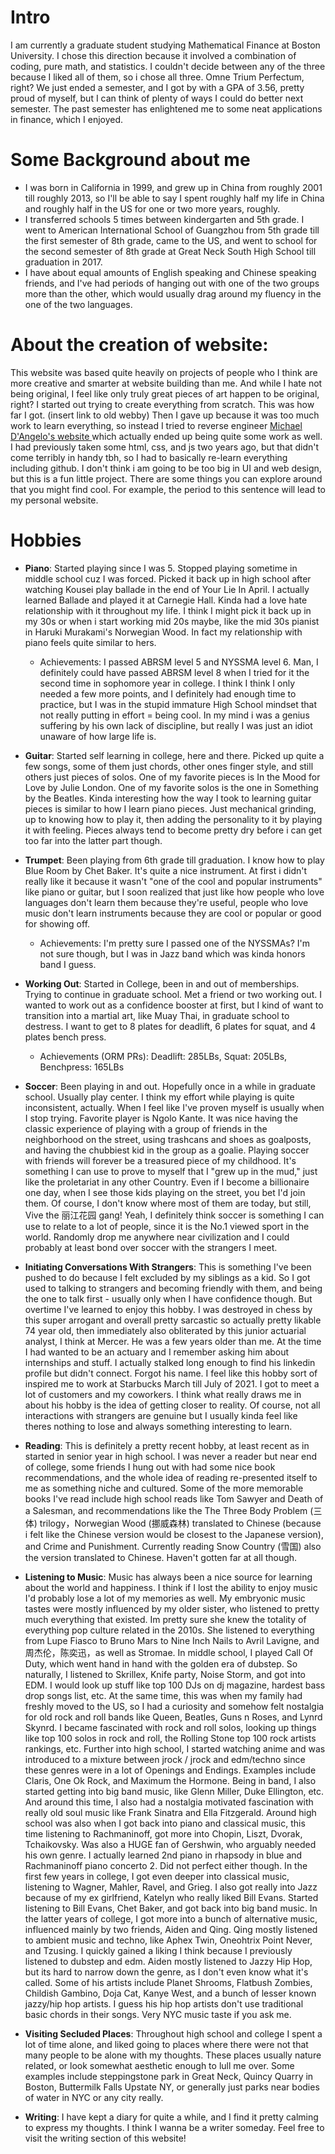 
# Intro

I am currently a graduate student studying Mathematical Finance at Boston University. I chose this direction because it involved a combination of coding, pure math, and statistics. I couldn't decide between any of the three because I liked all of them, so i chose all three. Omne Trium Perfectum, right? We just ended a semester, and I got by with a GPA of 3.56, pretty proud of myself, but I can think of plenty of ways I could do better next semester. The past semester has enlightened me to some neat applications in finance, which I enjoyed.


# Some Background about me

- I was born in California in 1999, and grew up in China from roughly 2001 till roughly 2013, so I'll be able to say I spent roughly half my life in China and roughly half in the US for one or two more years, roughly.
- I transferred schools 5 times between kindergarten and 5th grade. I went to American International School of Guangzhou from 5th grade till the first semester of 8th grade, came to the US, and went to school for the second semester of 8th grade at Great Neck South High School till graduation in 2017.
- I have about equal amounts of English speaking and Chinese speaking friends, and I've had periods of hanging out with one of the two groups more than the other, which would usually drag around my fluency in the one of the two languages.

# About the creation of website:

This website was based quite heavily on projects of people who I think are more creative and smarter at website building than me. And while I
hate not being original, I feel like only truly great pieces of art happen to be original, right?
I started out trying to create everything from scratch. This was how far I got. (insert link to old webby) Then I gave up because it was too much work to learn
everything, so instead I tried to reverse engineer [Michael D'Angelo's website ](https://mldangelo.com/) which actually ended up being quite some work as well. I had previously taken some html, css, and js two years ago, but that didn't come terribly in handy tbh, so I had to basically re-learn everything including github. I don't think i am going to be too big in UI and web design, but this is a fun little project. There are some things you can explore around that you might find cool. For example, the period to this sentence will lead to my personal website.

# Hobbies

- **Piano**: Started playing since I was 5. Stopped playing sometime in middle school cuz I was forced. Picked it back up in high school after watching Kousei play ballade in the end of Your Lie In April. I actually learned Ballade and played it at Carnegie Hall. Kinda had a love hate relationship with it throughout my life. I think I might pick it back up in my 30s or when i start working mid 20s maybe, like the mid 30s pianist in Haruki Murakami's Norwegian Wood. In fact my relationship with piano feels quite similar to hers.
  - Achievements: I passed ABRSM level 5 and NYSSMA level 6. Man, I definitely could have passed ABRSM level 8 when I tried for it the second time in sophomore year in college. I think I think I only needed a few more points, and I definitely had enough time to practice, but I was in the stupid immature High School mindset that not really putting in effort = being cool. In my mind i was a genius suffering by his own lack of discipline, but really I was just an idiot unaware of how large life is.

- **Guitar**: Started self learning in college, here and there. Picked up quite a few songs, some of them just chords, other ones finger style, and still others just pieces of solos. One of my favorite pieces is In the Mood for Love by Julie London. One of my favorite solos is the one in Something by the Beatles. Kinda interesting how the way I took to learning guitar pieces is similar to how I learn piano pieces. Just mechanical grinding, up to knowing how to play it, then adding the personality to it by playing it with feeling. Pieces always tend to become pretty dry before i can get too far into the latter part though.

- **Trumpet**: Been playing from 6th grade till graduation. I know how to play Blue Room by Chet Baker. It's quite a nice instrument. At first i didn't really like it because it wasn't "one of the cool and popular instruments" like piano or guitar, but I soon realized that just like how people who love languages don't learn them because they're useful, people who love music don't learn instruments because they are cool or popular or good for showing off.
  - Achievements: I'm pretty sure I passed one of the NYSSMAs? I'm not sure though, but I was in Jazz band which was kinda honors band I guess.

- **Working Out**: Started in College, been in and out of memberships. Trying to continue in graduate school. Met a friend or two working out. I wanted to work out as a confidence booster at first, but I kind of want to transition into a martial art, like Muay Thai, in graduate school to destress. I want to get to 8 plates for deadlift, 6 plates for squat, and 4 plates bench press.
  - Achievements (ORM PRs): Deadlift: 285LBs, Squat: 205LBs, Benchpress: 165LBs

- **Soccer**: Been playing in and out. Hopefully once in a while in graduate school. Usually play center. I think my effort while playing is quite inconsistent, actually. When I feel like I've proven myself is usually when I stop trying. Favorite player is Ngolo Kante. It was nice having the classic experience of playing with a group of friends in the neighborhood on the street, using trashcans and shoes as goalposts, and having the chubbiest kid in the group as a goalie. Playing soccer with friends will forever be a treasured piece of my childhood. It's something I can use to prove to myself that I "grew up in the mud," just like the proletariat in any other Country. Even if I become a billionaire one day, when I see those kids playing on the street, you bet I'd join them. Of course, I don't know where most of them are today, but still, Vive the 丽江花园 gang! Yeah, I definitely think soccer is something I can use to relate to a lot of people, since it is the No.1 viewed sport in the world. Randomly drop me anywhere near civilization and I could probably at least bond over soccer with the strangers I meet.

- **Initiating Conversations With Strangers**: This is something I've been pushed to do because I felt excluded by my siblings as a kid. So I got used to talking to strangers and becoming friendly with them, and being the one to talk first - usually only when I have confidence though. But overtime I've learned to enjoy this hobby. I was destroyed in chess by this super arrogant and overall pretty sarcastic so actually pretty likable 74 year old, then immediately also obliterated by this junior actuarial analyst, I think at Mercer. He was a few years older than me. At the time I had wanted to be an actuary and I remember asking him about internships and stuff. I actually stalked long enough to find his linkedin profile but didn't connect. Forgot his name. I feel like this hobby sort of inspired me to work at Starbucks March till July of 2021. I got to meet a lot of customers and my coworkers. I think what really draws me in about his hobby is the idea of getting closer to reality. Of course, not all interactions with strangers are genuine but I usually kinda feel like theres nothing to lose and always something interesting to learn.

- **Reading**: This is definitely a pretty recent hobby, at least recent as in started in senior year in high school. I was never a reader but near end of college, some friends I hung out with had some nice book recommendations, and the whole idea of reading re-presented itself to me as something niche and cultured. Some of the more memorable books I've read include high school reads like Tom Sawyer and Death of a Salesman, and recommendations like the The Three Body Problem (三体) trilogy，Norwegian Wood (挪威森林) translated to Chinese (because i felt like the Chinese version would be closest to the Japanese version), and Crime and Punishment. Currently reading Snow Country (雪国) also the version translated to Chinese. Haven't gotten far at all though.

- **Listening to Music**: Music has always been a nice source for learning about the world and happiness. I think if I lost the ability to enjoy music I'd probably lose a lot of my memories as well. My embryonic music tastes were mostly influenced by my older sister, who listened to pretty much everything that existed. Im pretty sure she knew the totality of everything pop culture related in the 2010s. She listened to everything from Lupe Fiasco to Bruno Mars to Nine Inch Nails to Avril Lavigne, and 周杰伦，陈奕迅，as well as Stromae. In middle school, I played Call Of Duty, which went hand in hand with the golden era of dubstep. So naturally, I listened to Skrillex, Knife party, Noise Storm, and got into EDM. I would look up stuff like top 100 DJs on dj magazine, hardest bass drop songs list, etc. At the same time, this was when my family had freshly moved to the US, so I had a curiosity and somehow felt nostalgia for old rock and roll bands like Queen, Beatles, Guns n Roses, and Lynrd Skynrd. I became fascinated with rock and roll solos, looking up things like top 100 solos in rock and roll, the Rolling Stone top 100 rock artists rankings, etc. Further into high school, I started watching anime and was introduced to a mixture between jrock / jrock and edm/techno since these genres were in a lot of Openings and Endings. Examples include Claris, One Ok Rock, and Maximum the Hormone. Being in band, I also started getting into big band music, like Glenn Miller, Duke Ellington, etc. And around this time, I also had a nostalgia motivated fascination with really old soul music like Frank Sinatra and Ella Fitzgerald. Around high school was also when I got back into piano and classical music, this time listening to Rachmaninoff, got more into Chopin, Liszt, Dvorak, Tchaikovsky. Was also a HUGE fan of Gershwin, who arguably needed his own genre. I actually learned 2nd piano in rhapsody in blue and Rachmaninoff piano concerto 2. Did not perfect either though. In the first few years in college, I got even deeper into classical music, listening to Wagner, Mahler, Ravel, and Grieg. I also got really into Jazz because of my ex girlfriend, Katelyn who really liked Bill Evans. Started listening to Bill Evans, Chet Baker, and got back into big band music. In the latter years of college, I got more into a bunch of alternative music, influenced mainly by two friends, Aiden and Qing. Qing mostly listened to ambient music and techno, like Aphex Twin, Oneohtrix Point Never, and Tzusing. I quickly gained a liking I think because I previously listened to dubstep and edm. Aiden mostly listened to Jazzy Hip Hop, but its hard to narrow down the genre, as I don't even know what it's called. Some of his artists include Planet Shrooms, Flatbush Zombies, Childish Gambino, Doja Cat, Kanye West, and a bunch of lesser known jazzy/hip hop artists. I guess his hip hop artists don't use traditional basic chords in their songs. Very NYC music taste if you ask me.

- **Visiting Secluded Places**: Throughout high school and college I spent a lot of time alone, and liked going to places where there were not that many people to be alone with my thoughts. These places usually nature related, or look somewhat aesthetic enough to lull me over. Some examples include steppingstone park in Great Neck, Quincy Quarry in Boston, Buttermilk Falls Upstate NY, or generally just parks near bodies of water in NYC or any city really.

- **Writing**: I have kept a diary for quite a while, and I find it pretty calming to express my thoughts. I think I wanna be a writer someday. Feel free to  visit the writing section of this website!
